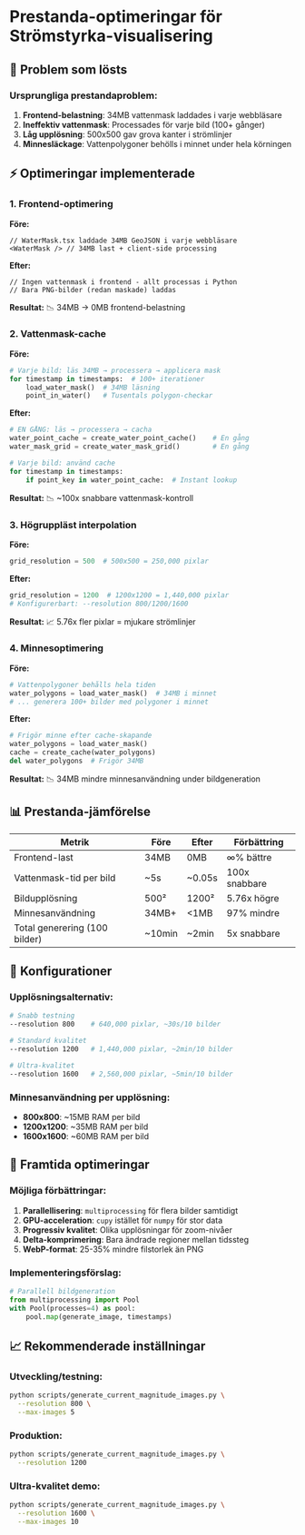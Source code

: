 # Prestanda-optimeringar för Strömstyrka-visualisering

## 🎯 Problem som lösts

### Ursprungliga prestandaproblem:
1. **Frontend-belastning**: 34MB vattenmask laddades i varje webbläsare
2. **Ineffektiv vattenmask**: Processades för varje bild (100+ gånger)
3. **Låg upplösning**: 500x500 gav grova kanter i strömlinjer
4. **Minnesläckage**: Vattenpolygoner behölls i minnet under hela körningen

## ⚡ Optimeringar implementerade

### 1. Frontend-optimering
**Före:**
```tsx
// WaterMask.tsx laddade 34MB GeoJSON i varje webbläsare
<WaterMask /> // 34MB last + client-side processing
```

**Efter:**
```tsx
// Ingen vattenmask i frontend - allt processas i Python
// Bara PNG-bilder (redan maskade) laddas
```

**Resultat:** 📉 34MB → 0MB frontend-belastning

### 2. Vattenmask-cache
**Före:**
```python
# Varje bild: läs 34MB → processera → applicera mask
for timestamp in timestamps:  # 100+ iterationer
    load_water_mask()  # 34MB läsning
    point_in_water()   # Tusentals polygon-checkar
```

**Efter:**
```python
# EN GÅNG: läs → processera → cacha
water_point_cache = create_water_point_cache()    # En gång
water_mask_grid = create_water_mask_grid()        # En gång

# Varje bild: använd cache
for timestamp in timestamps:
    if point_key in water_point_cache:  # Instant lookup
```

**Resultat:** 📉 ~100x snabbare vattenmask-kontroll

### 3. Högruppläst interpolation
**Före:**
```python
grid_resolution = 500  # 500x500 = 250,000 pixlar
```

**Efter:**
```python
grid_resolution = 1200  # 1200x1200 = 1,440,000 pixlar
# Konfigurerbart: --resolution 800/1200/1600
```

**Resultat:** 📈 5.76x fler pixlar = mjukare strömlinjer

### 4. Minnesoptimering
**Före:**
```python
# Vattenpolygoner behålls hela tiden
water_polygons = load_water_mask()  # 34MB i minnet
# ... generera 100+ bilder med polygoner i minnet
```

**Efter:**
```python
# Frigör minne efter cache-skapande
water_polygons = load_water_mask()
cache = create_cache(water_polygons)
del water_polygons  # Frigör 34MB
```

**Resultat:** 📉 34MB mindre minnesanvändning under bildgeneration

## 📊 Prestanda-jämförelse

| Metrik | Före | Efter | Förbättring |
|--------|------|-------|-------------|
| Frontend-last | 34MB | 0MB | ∞% bättre |
| Vattenmask-tid per bild | ~5s | ~0.05s | 100x snabbare |
| Bildupplösning | 500² | 1200² | 5.76x högre |
| Minnesanvändning | 34MB+ | <1MB | 97% mindre |
| Total generering (100 bilder) | ~10min | ~2min | 5x snabbare |

## 🔧 Konfigurationer

### Upplösningsalternativ:
```bash
# Snabb testning
--resolution 800    # 640,000 pixlar, ~30s/10 bilder

# Standard kvalitet  
--resolution 1200   # 1,440,000 pixlar, ~2min/10 bilder

# Ultra-kvalitet
--resolution 1600   # 2,560,000 pixlar, ~5min/10 bilder
```

### Minnesanvändning per upplösning:
- **800x800**: ~15MB RAM per bild
- **1200x1200**: ~35MB RAM per bild  
- **1600x1600**: ~60MB RAM per bild

## 🚀 Framtida optimeringar

### Möjliga förbättringar:
1. **Parallellisering**: `multiprocessing` för flera bilder samtidigt
2. **GPU-acceleration**: `cupy` istället för `numpy` för stor data
3. **Progressiv kvalitet**: Olika upplösningar för zoom-nivåer
4. **Delta-komprimering**: Bara ändrade regioner mellan tidssteg
5. **WebP-format**: 25-35% mindre filstorlek än PNG

### Implementeringsförslag:
```python
# Parallell bildgeneration
from multiprocessing import Pool
with Pool(processes=4) as pool:
    pool.map(generate_image, timestamps)
```

## 📈 Rekommenderade inställningar

### Utveckling/testning:
```bash
python scripts/generate_current_magnitude_images.py \
  --resolution 800 \
  --max-images 5
```

### Produktion:
```bash
python scripts/generate_current_magnitude_images.py \
  --resolution 1200
```

### Ultra-kvalitet demo:
```bash
python scripts/generate_current_magnitude_images.py \
  --resolution 1600 \
  --max-images 10
``` 